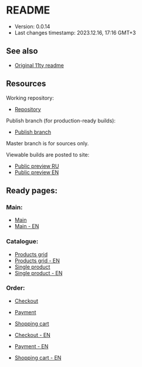 <!--
@since 2023.10.01, 12:00
@changed 2023.10.03, 17:02
-->

# README

- Version: 0.0.14
- Last changes timestamp: 2023.12.16, 17:16 GMT+3

## See also

- [Original 11ty readme](README.11ty.md)

## Resources

Working repository:

- [Repository](https://github.com/lilliputten/emboss-studio-site)

Publish branch (for production-ready builds):

- [Publish branch](https://github.com/lilliputten/emboss-studio-site/tree/publish)

Master branch is for sources only.

Viewable builds are posted to site:

- [Public preview RU](https://emboss-studio.lilliputten.ru/)
- [Public preview EN](https://emboss-studio.lilliputten.ru/en/)

## Ready pages:

### Main:

- [Main](https://emboss-studio.lilliputten.ru/)
- [Main - EN](https://emboss-studio.lilliputten.ru/en/)

### Catalogue:

- [Products grid](https://emboss-studio.lilliputten.ru/products-grid/)
- [Products grid - EN](https://emboss-studio.lilliputten.ru/en/products-grid/)
- [Single product](https://emboss-studio.lilliputten.ru/single-product/)
- [Single product - EN](https://emboss-studio.lilliputten.ru/single-product/en/)

### Order:

- [Checkout](https://emboss-studio.lilliputten.ru/checkout/)
- [Payment](https://emboss-studio.lilliputten.ru/payment/)
- [Shopping cart](https://emboss-studio.lilliputten.ru/shopping-cart/)

- [Checkout - EN](https://emboss-studio.lilliputten.ru/en/checkout/)
- [Payment - EN](https://emboss-studio.lilliputten.ru/en/payment/)
- [Shopping cart - EN](https://emboss-studio.lilliputten.ru/en/shopping-cart/)

